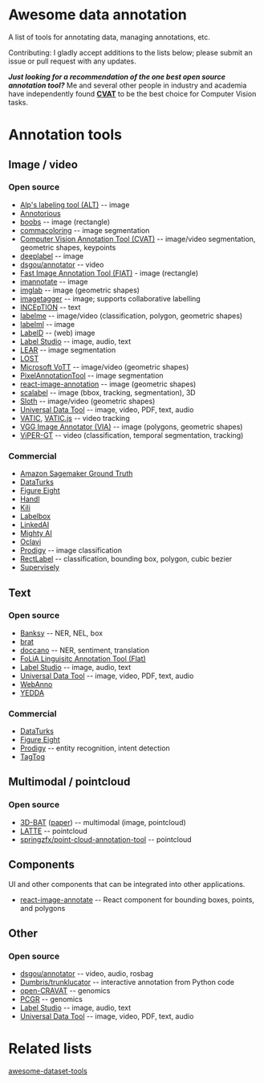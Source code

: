 # Awesome data annotation
A list of tools for annotating data, managing annotations, etc.

Contributing: I gladly accept additions to the lists below; please submit an issue or pull request with any updates.

***Just looking for a recommendation of the one best open source annotation tool?*** Me and several other people in industry and academia have independently found [**CVAT**](https://github.com/opencv/cvat) to be the best choice for Computer Vision tasks.

# Annotation tools
## Image / video
### Open source
* [Alp's labeling tool (ALT)](https://alpslabel.wordpress.com/2017/01/26/alt/) -- image
* [Annotorious](https://recogito.github.io/annotorious/)
* [boobs](https://github.com/drainingsun/boobs) -- image (rectangle)
* [commacoloring](https://github.com/commaai/commacoloring) -- image segmentation
* [Computer Vision Annotation Tool (CVAT)](https://github.com/opencv/cvat) -- image/video segmentation, geometric shapes, keypoints
* [deeplabel](https://github.com/jveitchmichaelis/deeplabel) -- image
* [dsgou/annotator](https://github.com/dsgou/annotator) -- video
* [Fast Image Annotation Tool (FIAT)](https://github.com/christopher5106/FastAnnotationTool) - image (rectangle)
* [imannotate](https://github.com/smileinnovation/imannotate) -- image
* [imglab](https://github.com/NaturalIntelligence/imglab) -- image (geometric shapes)
* [imagetagger](https://github.com/bit-bots/imagetagger) -- image; supports collaborative labelling
* [INCEpTION](https://github.com/inception-project/inception) -- text
* [labelme](https://github.com/wkentaro/labelme) -- image/video (classification, polygon, geometric shapes)
* [labelml](https://github.com/bfortuner/labelml) -- image
* [LabelD](https://sweppner.github.io/labeld/) -- (web) image
* [Label Studio](https://github.com/heartexlabs/label-studio) -- image, audio, text
* [LEAR](https://lear.inrialpes.fr/people/klaeser/software_image_annotation) -- image segmentation
* [LOST](https://github.com/l3p-cv/lost)
* [Microsoft VoTT](https://github.com/Microsoft/VoTT) -- image/video (geometric shapes)
* [PixelAnnotationTool](https://github.com/abreheret/PixelAnnotationTool) -- image segmentation
* [react-image-annotation](https://github.com/Secretmapper/react-image-annotation) -- image (geometric shapes)
* [scalabel](https://github.com/scalabel/scalabel) -- image (bbox, tracking, segmentation), 3D 
* [Sloth](https://sloth.readthedocs.io/en/latest/) -- image/video (geometric shapes)
* [Universal Data Tool](https://github.com/UniversalDataTool/universal-data-tool) -- image, video, PDF, text, audio
* [VATIC](http://www.cs.columbia.edu/~vondrick/vatic/), [VATIC.js](https://github.com/dbolkensteyn/vatic.js) -- video tracking
* [VGG Image Annotator (VIA)](http://www.robots.ox.ac.uk/~vgg/software/via/) -- image (polygons, geometric shapes)
* [ViPER-GT](http://viper-toolkit.sourceforge.net/products/gt/) -- video (classification, temporal segmentation, tracking)

### Commercial
* [Amazon Sagemaker Ground Truth](https://aws.amazon.com/sagemaker/groundtruth/)
* [DataTurks](https://dataturks.com/)
* [Figure Eight](https://www.figure-eight.com/)
* [Handl](https://handl.ai/)
* [Kili](https://kili-technology.com/)
* [Labelbox](https://www.labelbox.com/)
* [LinkedAI](https://linkedai.co/)
* [Mighty AI](https://mighty.ai/)
* [Oclavi](https://oclavi.com/)
* [Prodigy](https://prodi.gy/) -- image classification
* [RectLabel](https://rectlabel.com/) -- classification, bounding box, polygon, cubic bezier
* [Supervisely](https://supervise.ly/)

## Text
### Open source
* [Banksy](https://github.com/AboutGoods/Banksy-annotation-tool) -- NER, NEL, box
* [brat](http://brat.nlplab.org/)
* [doccano](https://github.com/chakki-works/doccano) -- NER, sentiment, translation
* [FoLiA Linguisitc Annotation Tool (Flat)](https://github.com/proycon/flat)
* [Label Studio](https://github.com/heartexlabs/label-studio) -- image, audio, text
* [Universal Data Tool](https://github.com/UniversalDataTool/universal-data-tool) -- image, video, PDF, text, audio
* [WebAnno](https://webanno.github.io/webanno/)
* [YEDDA](https://github.com/jiesutd/YEDDA)

### Commercial
* [DataTurks](https://dataturks.com/)
* [Figure Eight](https://www.figure-eight.com/)
* [Prodigy](https://prodi.gy/) -- entity recognition, intent detection
* [TagTog](https://www.tagtog.net/)

## Multimodal / pointcloud
### Open source
* [3D-BAT](https://github.com/walzimmer/3d-bat) ([paper](https://arxiv.org/abs/1905.00525v1)) -- multimodal (image, pointcloud)
* [LATTE](https://github.com/bernwang/latte) -- pointcloud
* [springzfx/point-cloud-annotation-tool](https://github.com/springzfx/point-cloud-annotation-tool) -- pointcloud

## Components
UI and other components that can be integrated into other applications.
* [react-image-annotate](https://github.com/waoai/react-image-annotate) -- React component for bounding boxes, points, and polygons

## Other
### Open source
* [dsgou/annotator](https://github.com/dsgou/annotator) -- video, audio, rosbag
* [Dumbris/trunklucator](https://github.com/Dumbris/trunklucator) -- interactive annotation from Python code
* [open-CRAVAT](https://github.com/KarchinLab/open-cravat) -- genomics
* [PCGR](https://github.com/sigven/pcgr) -- genomics
* [Label Studio](https://github.com/heartexlabs/label-studio) -- image, audio, text
* [Universal Data Tool](https://github.com/UniversalDataTool/universal-data-tool) -- image, video, PDF, text, audio

# Related lists
[awesome-dataset-tools](https://github.com/jsbroks/awesome-dataset-tools)

